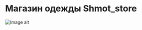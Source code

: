 Магазин одежды Shmot_store
============
![Image alt](https://github.com/{username}/{repository}/raw/{branch}/{path}/image.png)
